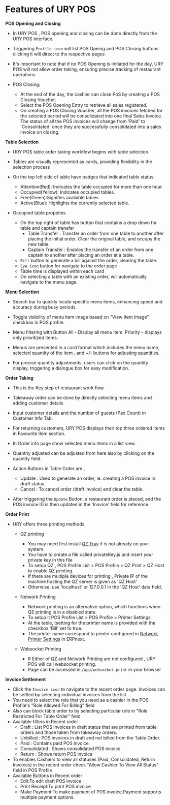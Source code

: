 # Features of URY POS

**POS Opening and Closing**

- In URY POS , POS opening and closing can be done directly from the URY POS interface.

- Triggering `Profile icon` will list POS Opeing and POS Closing buttons
clicking it will direct to the respective pages

- It's important to note that if no POS Opening is initiated for the day, URY POS will not allow  order taking, ensuring precise tracking of restaurant operations.

- POS Closing:
    - At the end of the day, the cashier can close PoS by creating a POS Closing Voucher. 
    - Select the POS Opening Entry to retrieve all sales registered.
    - On creating a POS Closing Voucher, all the POS invoices fetched for the selected period will be consolidated into one final Sales Invoice. The status of all the POS invoices will change from 'Paid' to 'Consolidated' once they are successfully consolidated into a sales invoice on closing.



**Table Selection**

- URY POS table order taking workflow begins with table selection.

- Tables are visually represented as cards, providing flexibility in the selection process

- On the top left side of table have badges that indicated table status:
    - Attention(Red): Indicates the table occupied for more than one hour.
    - Occupied(Yellow): Indicates occupied tables.
    - Free(Green):Signifies available tables
    - Active(Blue): Highlights the currently selected table.

- Occupied table propeties
    - On the top right of table has button that contains a drop down for table and captain transfer
        - Table Transfer : Transfer an order from one table to another after placing the initial order. Clear the original table, and occupy the new table.
        - Captain Transfer : Enables the transfer of an order from one captain to another after placing an order at a table.
    - `Bill` button to generate a bill against the order, clearing the table.
    - `Eye icon` button for navigate to the order page     
    - Table time is displayed within each card
    - On selecting a table with an existing order, will automatically navigate to the menu page.


**Menu Selection**

- Search bar to quickly locate specific menu items, enhancing speed and accuracy during busy periods.

- Toggle visibility of menu item image based on "View Item Image" checkbox in POS profile.

- Menu filtering with Button All - Display all menu item. Priority - displays only prioritized items.

- Menus are presented in a card format which includes the menu name, selected quantity of the item , and +/- buttons for adjusting quantities.

- For precise quantity adjustments, users can click on the quantity display, triggering a dialogue box for easy modification.

**Order Taking**

- This is the Key step of restaurant work flow.

- Takeaway order can be done by directly selecting menu items and adding customer details 

- Input customer details and the number of guests (Pax Count) in Customer Info Tab.

- For returning customers, URY POS displays their top three ordered items in Favourite item section.

- In Order info page show selected menu items in a list view.

- Quantity adjusted can be adjusted from here also by clicking on the quantity field.

- Action Buttons in Table Order are ,

    - Update : Used to generate an order, ie. creating a POS invoice in draft status.
    - Cancel : To cancel order (draft invoice) and clear the table.

- After triggering the `Update` Button, a restaurant order is placed, and the POS invoice ID is then updated in the 'Inovice' field for reference.


**Order Print**

- URY offers three printing methods.

    - QZ printing

        - You may need first install [QZ Tray](https://qz.io/download/) if is not already on your system
        - You have to create a file called privateKey.js and insert your private key in this file
        - To setup QZ , POS Profile List > POS Profile > QZ Print > QZ Host to enable QZ printing.
        - If there are multiple devices for printing , Private IP of the machine hosting the QZ server is given as 'QZ Host'
        - Otherwise, use 'localhost' or 127.0.0.1 in the 'QZ Host' data field.
    
    - Network Printing

        - Network printing is an alternative option, which functions when QZ printing is in a disabled state.
        - To setup it POS Profile List > POS Profile > Printer Settings
        - At the table, tsetting for the printer name is provided with the checkbox 'Bill' set to true.
        - The printer name correspond to printer configured in [Network Printer Settings](https://docs.erpnext.com/docs/user/manual/en/print-settings#3-network-printer-print-server) in ERPnext.

    - Websocket Printing

        - If Either of QZ and Network Printing are not configured , URY POS will call websocket printing.
        - Page can be  accessed in `/app/websocket-print` in your browser

**Invoice Settlement**

- Click the `Invoice icon` to navigate to the recent order page. Invoices can be settled by selecting individual invoices from the list.
- You need to select the role that you need as a cashier in the POS Profile's "Role Allowed For Billing" field
- Also can block table order to by selecting particular role in "Role Restricted For Table Order" field
- Available filters in Recent order 
    - Draft : List POS invoices in draft status that are printed from table orders and those taken from takeaway orders.
    - Unbilled : POS invoices in draft and not billed from the Table Order.
    - Paid : Contains paid POS invoice
    - Consolidated : Shows consolidated POS invoice
    - Return : Shows return POS invoice
- To enables Cashiers to view all statuses (Paid, Consolidated, Return Invoices) in the recent order check "Allow Cashier To View All   Status" field in  POS Profile
- Available Buttons in Recent order  
    - Edit:To edit draft POS invoice
    - Print Receipt:To print POS invoice
    - Make Payment:To make payment of POS invoice.Payment supports multiple payment options.

